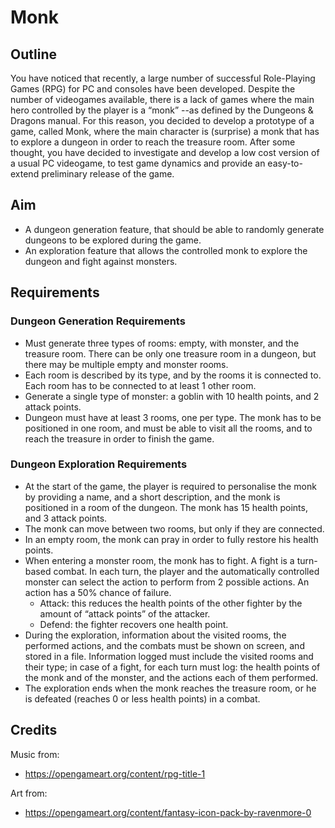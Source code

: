 # Monk

## Outline

You have noticed that recently, a large number of successful Role-Playing Games (RPG) for PC and
consoles have been developed. Despite the number of videogames available, there is a lack of games
where the main hero controlled by the player is a “monk” --as defined by the Dungeons & Dragons manual.
For this reason, you decided to develop a prototype of a game, called Monk, where the main character is
(surprise) a monk that has to explore a dungeon in order to reach the treasure room. After some thought,
you have decided to investigate and develop a low cost version of a usual PC videogame, to test game
dynamics and provide an easy-to-extend preliminary release of the game.

## Aim

- A dungeon generation feature, that should be able to randomly generate dungeons to be explored during the game.
- An exploration feature that allows the controlled monk to explore the dungeon and fight against monsters.

## Requirements

### Dungeon Generation Requirements

- Must generate three types of rooms: empty, with monster, and the treasure room. There can be only one treasure room in a dungeon, but there may be multiple empty and monster rooms.
- Each room is described by its type, and by the rooms it is connected to. Each room has to be connected to at least 1 other room.
- Generate a single type of monster: a goblin with 10 health points, and 2 attack points. 
- Dungeon must have at least 3 rooms, one per type. The monk has to be positioned in one room, and must be able to visit all the rooms, and to reach the treasure in order to finish the game.

### Dungeon Exploration Requirements

- At the start of the game, the player is required to personalise the monk by providing a name, and a short description, and the monk is positioned in a room of the dungeon. The monk has 15 health points, and 3 attack points.
- The monk can move between two rooms, but only if they are connected.
- In an empty room, the monk can pray in order to fully restore his health points.
- When entering a monster room, the monk has to fight. A fight is a turn-based combat. In each turn, the player and the automatically controlled monster can select the action to perform from 2 possible actions. An action has a 50% chance of failure.
	- Attack: this reduces the health points of the other fighter by the amount of “attack points” of the attacker.
    - Defend: the fighter recovers one health point.
- During the exploration, information about the visited rooms, the performed actions, and the combats must be shown on screen, and stored in a file. Information logged must include the visited rooms and their type; in case of a fight, for each turn must log: the health points of the monk and of the monster, and the actions each of them performed.
- The exploration ends when the monk reaches the treasure room, or he is defeated (reaches 0 or less health points) in a combat.


## Credits

Music from:
 - https://opengameart.org/content/rpg-title-1
 
Art from:
- https://opengameart.org/content/fantasy-icon-pack-by-ravenmore-0
